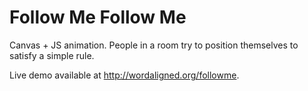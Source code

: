 # Follow Me Follow Me

Canvas + JS animation. People in a room try to position themselves to satisfy a simple rule.

Live demo available at <http://wordaligned.org/followme>.

